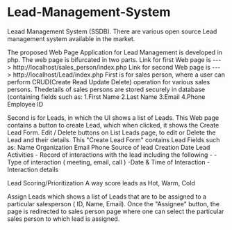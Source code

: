 # Lead-Management-System
Leaad Management System (SSDB).
There are various open source Lead management system available in the market.

The proposed Web Page Application for Lead Management is developed in php.
The web page is bifurcated in two parts.
Link for first Web page is ---> http://localhost/sales_person/index.php
Link for second Web page is ---> http://localhost/Lead/index.php
First is for sales person, where a user can perform CRUD(Create Read Update Delete) operation for various sales persons. Thedetails of sales persons are stored securely in database (containing fields such as:
1.First Name
2.Last Name
3.Email
4.Phone
Employee ID

Second is for Leads, in which the UI shows a list of Leads.
This Web page contains a button to create Lead, which when clicked, it shows the Create Lead Form.
Edit / Delete buttons on List Leads page, to edit or Delete the Lead and their details.
This "Create Lead Form" contains Lead Fields such as:
Name 
Organization
Email
Phone
Source of lead
Creation Date
Lead Activities - Record of interactions with the lead including the following -
  -Type of interaction ( meeting, email, call )
  -Date & Time of Interaction
  -Interaction details
 
 Lead Scoring/Prioritization
  A way score leads as Hot, Warm, Cold 
  
 Assign Leads which shows a list of Leads that are to be assigned to a particular salesperson ( ID, Name, Email).
 Once the "Assignee" button, the page is redirected to sales person page where one can select the particular sales person to which lead is assigned.
